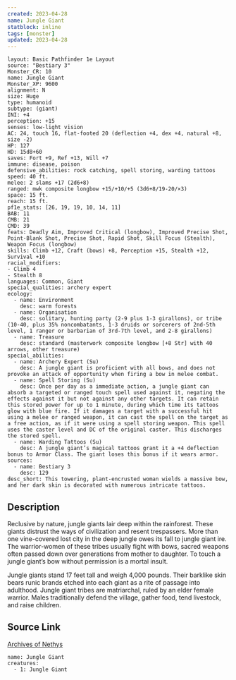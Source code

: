 ```yaml
---
created: 2023-04-28
name: Jungle Giant
statblock: inline
tags: [monster]
updated: 2023-04-28
---
```

```statblock
layout: Basic Pathfinder 1e Layout
source: "Bestiary 3"
Monster_CR: 10
name: Jungle Giant
Monster_XP: 9600
alignment: N
size: Huge
type: humanoid
subtype: (giant)
INI: +4
perception: +15
senses: low-light vision
AC: 24, touch 16, flat-footed 20 (deflection +4, dex +4, natural +8, size -2)
HP: 127
HD: 15d8+60
saves: Fort +9, Ref +13, Will +7
immune: disease, poison
defensive_abilities: rock catching, spell storing, warding tattoos
speed: 40 ft.
melee: 2 slams +17 (2d6+8)
ranged: mwk composite longbow +15/+10/+5 (3d6+8/19-20/×3)
space: 15 ft.
reach: 15 ft.
pf1e_stats: [26, 19, 19, 10, 14, 11]
BAB: 11
CMB: 21
CMD: 39
feats: Deadly Aim, Improved Critical (longbow), Improved Precise Shot, Point-Blank Shot, Precise Shot, Rapid Shot, Skill Focus (Stealth), Weapon Focus (longbow)
skills: Climb +12, Craft (bows) +8, Perception +15, Stealth +12, Survival +10
racial_modifiers:
- Climb 4
- Stealth 8
languages: Common, Giant
special_qualities: archery expert
ecology:
  - name: Environment
    desc: warm forests
  - name: Organisation
    desc: solitary, hunting party (2-9 plus 1-3 girallons), or tribe (10-40, plus 35% noncombatants, 1-3 druids or sorcerers of 2nd-5th level, 1 ranger or barbarian of 3rd-7th level, and 2-8 girallons)
  - name: Treasure
    desc: standard (masterwork composite longbow [+8 Str] with 40 arrows, other treasure)
special_abilities:
  - name: Archery Expert (Su)
    desc: A jungle giant is proficient with all bows, and does not provoke an attack of opportunity when firing a bow in melee combat.
  - name: Spell Storing (Su)
    desc: Once per day as a immediate action, a jungle giant can absorb a targeted or ranged touch spell used against it, negating the effects against it but not against any other targets. It can retain this stored power for up to 1 minute, during which time its tattoos glow with blue fire. If it damages a target with a successful hit using a melee or ranged weapon, it can cast the spell on the target as a free action, as if it were using a spell storing weapon. This spell uses the caster level and DC of the original caster. This discharges the stored spell.
  - name: Warding Tattoos (Su)
    desc: A jungle giant’s magical tattoos grant it a +4 deflection bonus to Armor Class. The giant loses this bonus if it wears armor.
sources:
  - name: Bestiary 3
    desc: 129
desc_short: This towering, plant-encrusted woman wields a massive bow, and her dark skin is decorated with numerous intricate tattoos.
```
## Description
Reclusive by nature, jungle giants lair deep within the rainforest. These giants distrust the ways of civilization and resent trespassers. More than one vine-covered lost city in the deep jungle owes its fall to jungle giant ire. The warrior-women of these tribes usually fight with bows, sacred weapons often passed down over generations from mother to daughter. To touch a jungle giant’s bow without permission is a mortal insult.

Jungle giants stand 17 feet tall and weigh 4,000 pounds. Their barklike skin bears runic brands etched into each giant as a rite of passage into adulthood. Jungle giant tribes are matriarchal, ruled by an elder female warrior. Males traditionally defend the village, gather food, tend livestock, and raise children.
## Source Link
[Archives of Nethys](https://aonprd.com/MonsterDisplay.aspx?ItemName=Jungle%20Giant)
```encounter-table
name: Jungle Giant
creatures:
  - 1: Jungle Giant
```
